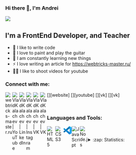 ### Hi there 👋, I'm Andrei

![](https://komarev.com/ghpvc/?username=VladKalachev)

## I'm a FrontEnd Developer, and Teacher
- 💪 I like to write code
- 🎉 I love to paint and play the guitar
- 🥅 I am constantly learning new things
- ⚡ I love writing an article for https://webtricks-master.ru/
- 🤹🏽 I like to shoot videos for youtube 

### Connect with me:

[<img align="left" alt="webtricks-master.ru" width="22px" src="https://img.icons8.com/clouds/452/api.png" />][website]
[<img align="left" alt="VladKalachev | YouTube" width="22px" src="https://cdn.jsdelivr.net/npm/simple-icons@v3/icons/youtube.svg" />][youtube]
[<img align="left" alt="VladKalachev | LinkedIn" width="22px" src="https://cdn.jsdelivr.net/npm/simple-icons@v3/icons/linkedin.svg" />][linkedin]
[<img align="left" alt="VladKalachev | Instagram" width="22px" src="https://cdn.jsdelivr.net/npm/simple-icons@v3/icons/instagram.svg" />][instagram]
[<img align="left" alt="VladKalachev | VK" width="22px" src="https://cdn.jsdelivr.net/npm/simple-icons@v3/icons/vk.svg" />][vk]
[<img align="left" alt="VladKalachev | VK" width="22px" src="https://cdn.jsdelivr.net/npm/simple-icons@v3/icons/vk.svg" />][vk]



<br />

### Languages and Tools:
<!-- 
<img align="left" alt="React" width="26px" src="https://img.icons8.com/external-soft-fill-juicy-fish/452/external-api-software-development-soft-fill-soft-fill-juicy-fish.png" /> -->
<img align="left" alt="HTML5" width="26px" src="https://img.icons8.com/external-soft-fill-juicy-fish/452/external-sql-coding-and-development-soft-fill-soft-fill-juicy-fish.png" />
<img align="left" alt="CSS3" width="26px" src="https://img.icons8.com/external-soft-fill-juicy-fish/452/external-api-microservices-soft-fill-soft-fill-juicy-fish-4.png" />
<!-- <img align="left" alt="Sass" width="26px" src="https://img.icons8.com/cotton/452/api.png" /> -->
<img align="left" alt="Visual Studio Code" width="26px" src="https://raw.githubusercontent.com/github/explore/80688e429a7d4ef2fca1e82350fe8e3517d3494d/topics/visual-studio-code/visual-studio-code.png" />
<img align="left" alt="JavaScript" width="26px" src="https://img.icons8.com/color/452/python--v1.png" />
<img align="left" alt="Node.js" width="26px" src="https://img.icons8.com/external-tal-revivo-filled-tal-revivo/452/external-django-a-high-level-python-web-framework-that-encourages-rapid-development-logo-filled-tal-revivo.png" />


<br />
<br />


<details>
  <summary>:zap: Statistics:</summary>
   <img align="left" alt="codeSTACKr's GitHub Stats" src="https://github-readme-stats.vercel.app/api/top-langs/?username=VladKalachev&langs_count=8&layout=compact" />
    <br />
    <img align="left" alt="codeSTACKr's GitHub Stats" src="https://github-readme-stats.vercel.app/api?username=VladKalachev&show_icons=true" />
</details>

[telegram]: https://t.me/grriim_x
[linkedin]: https://www.linkedin.com/in/andrey-lupik/
[instagram]: https://www.instagram.com/zaraza.88/
